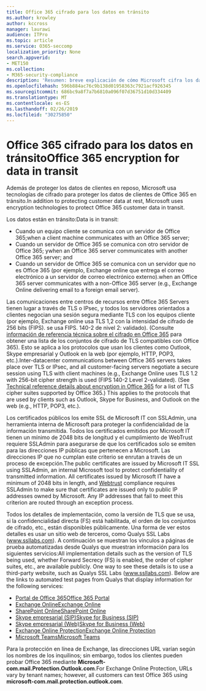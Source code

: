 ```yaml
---
title: Office 365 cifrado para los datos en tránsito
ms.author: krowley
author: kccross
manager: laurawi
audience: ITPro
ms.topic: article
ms.service: O365-seccomp
localization_priority: None
search.appverid:
- MET150
ms.collection:
- M365-security-compliance
description: 'Resumen: breve explicación de cómo Microsoft cifra los datos en tránsito.'
ms.openlocfilehash: 596b884ac76c9b138d01958363c7921acf926345
ms.sourcegitcommit: 686bc9a8f7a7b6810a096f07d36751d10d334409
ms.translationtype: MT
ms.contentlocale: es-ES
ms.lasthandoff: 02/26/2019
ms.locfileid: "30275850"
---
```

# <a name="office-365-encryption-for-data-in-transit"></a><span data-ttu-id="a72c0-103">Office 365 cifrado para los datos en tránsito</span><span class="sxs-lookup"><span data-stu-id="a72c0-103">Office 365 encryption for data in transit</span></span>

<span data-ttu-id="a72c0-104">Además de proteger los datos de clientes en reposo, Microsoft usa tecnologías de cifrado para proteger los datos de clientes de Office 365 en tránsito.</span><span class="sxs-lookup"><span data-stu-id="a72c0-104">In addition to protecting customer data at rest, Microsoft uses encryption technologies to protect Office 365 customer data in transit.</span></span> 

<span data-ttu-id="a72c0-105">Los datos están en tránsito:</span><span class="sxs-lookup"><span data-stu-id="a72c0-105">Data is in transit:</span></span>
- <span data-ttu-id="a72c0-106">Cuando un equipo cliente se comunica con un servidor de Office 365;</span><span class="sxs-lookup"><span data-stu-id="a72c0-106">when a client machine communicates with an Office 365 server;</span></span>
- <span data-ttu-id="a72c0-107">Cuando un servidor de Office 365 se comunica con otro servidor de Office 365; y</span><span class="sxs-lookup"><span data-stu-id="a72c0-107">when an Office 365 server communicates with another Office 365 server; and</span></span>
- <span data-ttu-id="a72c0-108">Cuando un servidor de Office 365 se comunica con un servidor que no es Office 365 (por ejemplo, Exchange online que entrega el correo electrónico a un servidor de correo electrónico externo).</span><span class="sxs-lookup"><span data-stu-id="a72c0-108">when an Office 365 server communicates with a non-Office 365 server (e.g., Exchange Online delivering email to a foreign email server).</span></span>

<span data-ttu-id="a72c0-p101">Las comunicaciones entre centros de recursos entre Office 365 Servers tienen lugar a través de TLS o IPsec, y todos los servidores orientados a clientes negocian una sesión segura mediante TLS con los equipos cliente (por ejemplo, Exchange online usa TLS 1,2 con la intensidad de cifrado de 256 bits (FIPS). se usa FIPS. 140-2 de nivel 2: validado). (Consulte [información de referencia técnica sobre el cifrado en Office 365](https://support.office.com/article/Technical-reference-details-about-encryption-in-Office-365-862CBE93-4268-4EF9-BA79-277545ECF221) para obtener una lista de los conjuntos de cifrado de TLS compatibles con Office 365). Esto se aplica a los protocolos que usan los clientes como Outlook, Skype empresarial y Outlook en la web (por ejemplo, HTTP, POP3, etc.).</span><span class="sxs-lookup"><span data-stu-id="a72c0-p101">Inter-datacenter communications between Office 365 servers takes place over TLS or IPsec, and all customer-facing servers negotiate a secure session using TLS with client machines (e.g., Exchange Online uses TLS 1.2 with 256-bit cipher strength is used (FIPS 140-2 Level 2-validated). (See [Technical reference details about encryption in Office 365](https://support.office.com/article/Technical-reference-details-about-encryption-in-Office-365-862CBE93-4268-4EF9-BA79-277545ECF221) for a list of TLS cipher suites supported by Office 365.) This applies to the protocols that are used by clients such as Outlook, Skype for Business, and Outlook on the web (e.g., HTTP, POP3, etc.).</span></span>

<span data-ttu-id="a72c0-p102">Los certificados públicos los emite SSL de Microsoft IT con SSLAdmin, una herramienta interna de Microsoft para proteger la confidencialidad de la información transmitida. Todos los certificados emitidos por Microsoft IT tienen un mínimo de 2048 bits de longitud [](http://www.webtrust.org/homepage-documents/item70372.pdf) y el cumplimiento de WebTrust requiere SSLAdmin para asegurarse de que los certificados solo se emiten para las direcciones IP públicas que pertenecen a Microsoft. Las direcciones IP que no cumplan este criterio se enrutan a través de un proceso de excepción.</span><span class="sxs-lookup"><span data-stu-id="a72c0-p102">The public certificates are issued by Microsoft IT SSL using SSLAdmin, an internal Microsoft tool to protect confidentiality of transmitted information. All certificates issued by Microsoft IT have a minimum of 2048 bits in length, and [Webtrust](http://www.webtrust.org/homepage-documents/item70372.pdf) compliance requires SSLAdmin to make sure that certificates are issued only to public IP addresses owned by Microsoft. Any IP addresses that fail to meet this criterion are routed through an exception process.</span></span>

<span data-ttu-id="a72c0-p103">Todos los detalles de implementación, como la versión de TLS que se usa, si la confidencialidad directa (FS) está habilitada, el orden de los conjuntos de cifrado, etc., están disponibles públicamente. Una forma de ver estos detalles es usar un sitio web de terceros, como Qualys SSL Labs (www.ssllabs.com). A continuación se muestran los vínculos a páginas de prueba automatizadas desde Qualys que muestran información para los siguientes servicios:</span><span class="sxs-lookup"><span data-stu-id="a72c0-p103">All implementation details such as the version of TLS being used, whether Forward Secrecy (FS) is enabled, the order of cipher suites, etc., are available publicly. One way to see these details is to use a third-party website, such as Qualys SSL Labs (www.ssllabs.com). Below are the links to automated test pages from Qualys that display information for the following services:</span></span>
- [<span data-ttu-id="a72c0-117">Portal de Office 365</span><span class="sxs-lookup"><span data-stu-id="a72c0-117">Office 365 Portal</span></span>](https://www.ssllabs.com/ssltest/analyze.html?d=portal.office.com&hideResults=on)
- [<span data-ttu-id="a72c0-118">Exchange Online</span><span class="sxs-lookup"><span data-stu-id="a72c0-118">Exchange Online</span></span>](https://www.ssllabs.com/ssltest/analyze.html?d=outlook.office365.com&hideResults=on)
- [<span data-ttu-id="a72c0-119">SharePoint Online</span><span class="sxs-lookup"><span data-stu-id="a72c0-119">SharePoint Online</span></span>](https://www.ssllabs.com/ssltest/analyze.html?d=microsoft-my.sharepoint.com&hideResults=on)
- [<span data-ttu-id="a72c0-120">Skype empresarial (SIP)</span><span class="sxs-lookup"><span data-stu-id="a72c0-120">Skype for Business (SIP)</span></span>](https://www.ssllabs.com/ssltest/analyze.html?d=sipdir.online.lync.com)
- [<span data-ttu-id="a72c0-121">Skype empresarial (Web)</span><span class="sxs-lookup"><span data-stu-id="a72c0-121">Skype for Business (Web)</span></span>](https://www.ssllabs.com/ssltest/analyze.html?d=webdir.online.lync.com&hideResults=on)
- [<span data-ttu-id="a72c0-122">Exchange Online Protection</span><span class="sxs-lookup"><span data-stu-id="a72c0-122">Exchange Online Protection</span></span>](https://ssl-tools.net/mailservers/microsoft-com.mail.protection.outlook.com)
- [<span data-ttu-id="a72c0-123">Microsoft Teams</span><span class="sxs-lookup"><span data-stu-id="a72c0-123">Microsoft Teams</span></span>](https://www.ssllabs.com/ssltest/analyze.html?d=teams.microsoft.com&latest)

<span data-ttu-id="a72c0-124">Para la protección en línea de Exchange, las direcciones URL varían según los nombres de los inquilinos; sin embargo, todos los clientes pueden probar Office 365 mediante **Microsoft-com.mail.Protection.Outlook.com**.</span><span class="sxs-lookup"><span data-stu-id="a72c0-124">For Exchange Online Protection, URLs vary by tenant names; however, all customers can test Office 365 using **microsoft-com.mail.protection.outlook.com**.</span></span>

